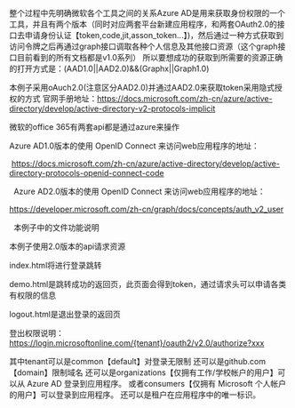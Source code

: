 整个过程中先明确微软各个工具之间的关系Azure AD是用来获取身份权限的一个工具，并且有两个版本（同时对应两套平台新建应用程序，和两套OAuth2.0的接口去申请身份认证【token,code,jit,asson_token...】)，然后通过一种方式获取到访问令牌之后再通过graph接口调取各种个人信息及其他接口资源（这个graph接口目前看到的所有文档都是v1.0系列）
所以要想成功的获取到所需要的资源正确的打开方式是：(AAD1.0||AAD2.0)&&(Graphx||Graph1.0)

本例子采用oAuch2.0(注意区分AAD2.0)并通过AAD2.0来获取token采用隐式授权的方式
官网手册地址：https://docs.microsoft.com/zh-cn/azure/active-directory/develop/active-directory-v2-protocols-implicit

微软的office 365有两套api都是通过azure来操作

Azure AD1.0版本的使用 OpenID Connect 来访问web应用程序的地址：

  https://docs.microsoft.com/zh-cn/azure/active-directory/develop/active-directory-protocols-openid-connect-code
  
  
Azure AD2.0版本的使用 OpenID Connect 来访问web应用程序的地址：

  https://developer.microsoft.com/zh-cn/graph/docs/concepts/auth_v2_user
  
  
本例子中的文件功能说明

本例子使用2.0版本的api请求资源

index.html将进行登录跳转

demo.html是跳转成功的返回页，此页面会得到token，通过请求头可以申请各类有权限的信息

logout.html是退出登录的返回页

登出权限说明：
 https://login.microsoftonline.com/{tenant}/oauth2/v2.0/authorize?xxx
 
其中tenant可以是common【default】对登录无限制
还可以是github.com【domain】限制域名
还可以是organizations【仅拥有工作/学校帐户的用户】可以从 Azure AD 登录到应用程序。
或者consumers【仅拥有 Microsoft 个人帐户的用户】可以登录到应用程序。
还可以是租户在应用程序中的唯一标识。
